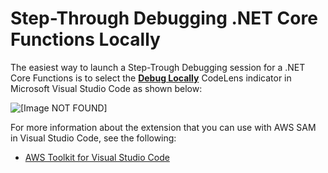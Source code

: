 # Step\-Through Debugging .NET Core Functions Locally<a name="serverless-sam-cli-using-debugging-dotnetcore"></a>

The easiest way to launch a Step\-Trough Debugging session for a .NET Core Functions is to select the [**Debug Locally**](https://docs.aws.amazon.com/toolkit-for-vscode/latest/userguide/create-sam.html#run-debug-sam-app) CodeLens indicator in Microsoft Visual Studio Code as shown below:


![\[Image NOT FOUND\]](http://docs.aws.amazon.com/serverless-application-model/latest/developerguide/images/sam-debug-dotnetcore.png)

For more information about the extension that you can use with AWS SAM in Visual Studio Code, see the following:
+ [AWS Toolkit for Visual Studio Code](https://aws.amazon.com/visualstudiocode/)